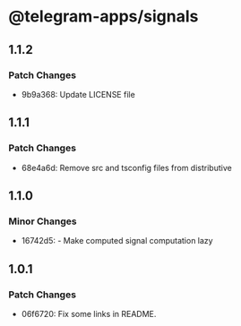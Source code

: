 # @telegram-apps/signals

## 1.1.2

### Patch Changes

- 9b9a368: Update LICENSE file

## 1.1.1

### Patch Changes

- 68e4a6d: Remove src and tsconfig files from distributive

## 1.1.0

### Minor Changes

- 16742d5: - Make computed signal computation lazy

## 1.0.1

### Patch Changes

- 06f6720: Fix some links in README.
